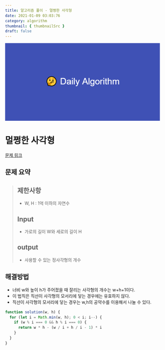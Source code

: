 ```yaml
---
title: 알고리즘 풀이 - 멀쩡한 사각형
date: 2021-01-09 03:03:76
category: algorithm
thumbnail: { thumbnailSrc }
draft: false
---
```


![picture 22](images/2021-03-09/ba0118f82c0feeca7e76871c011166f54043143d3dd0994493963b5334b3472f.png)

# 멀쩡한 사각형

[문제 링크](https://programmers.co.kr/learn/courses/30/lessons/62048)

## 문제 요약

> ## 제한사항
>
> - W, H : 1억 이하의 자연수
>
> ## Input
>
> - 가로의 길이 W와 세로의 길이 H
>
> ## output
>
> - 사용할 수 있는 정사각형의 개수

## 해결방법

- 너비 w와 높이 h가 주어졌을 때 잘리는 사각형의 개수는 w+h+1이다.
- 이 법칙은 직선이 사각형의 모서리에 닿는 경우에는 유효하지 않다.
- 직선이 사각형의 모서리에 닿는 경우는 w,h의 공약수를 이용해서 나눌 수 있다.

```js
function solution(w, h) {
  for (let i = Math.min(w, h); 0 < i; i--) {
    if (w % i === 0 && h % i === 0) {
      return w * h - (w / i + h / i - 1) * i
    }
  }
}
```
